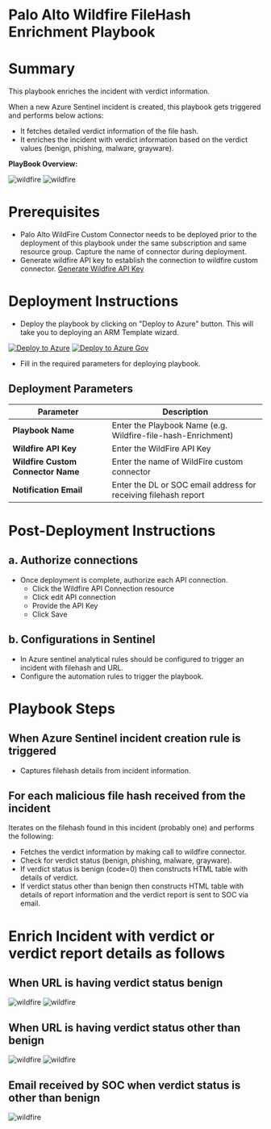 # Palo Alto Wildfire FileHash Enrichment Playbook
# Summary
This playbook enriches the incident with verdict information.

When a new Azure Sentinel incident is created, this playbook gets triggered and performs below actions:
- It fetches detailed verdict information of the file hash.
- It enriches the incident with verdict information based on the verdict values (benign, phishing, malware, grayware).

**PlayBook Overview:**

![wildfire](./Images/PlaybookdesignerLight.png)
![wildfire](./Images/PlaybookdesignerDark.png)

# Prerequisites 
- Palo Alto WildFire Custom Connector needs to be deployed prior to the deployment of this playbook under the same subscription and same resource group. Capture the name of connector during deployment.
- Generate wildfire API key to establish the connection to wildfire custom connector. [Generate Wildfire API Key](https://wildfire.paloaltonetworks.com/wildfire/dashboard)

# Deployment Instructions 
- Deploy the playbook by clicking on "Deploy to Azure" button. This will take you to deploying an ARM Template wizard.

[![Deploy to Azure](https://aka.ms/deploytoazurebutton)](https://portal.azure.com/#create/Microsoft.Template/uri/https%3A%2F%2Fraw.githubusercontent.com%2FAzure%2FAzure-Sentinel%2Fmaster%2FPlaybooks%2FPaloAlto-Wildfire%2FPlaybooks%2FWildfire_Filehash_Enrichment%2Fazuredeploy.json)
[![Deploy to Azure Gov](https://aka.ms/deploytoazuregovbutton)](https://portal.azure.us/#create/Microsoft.Template/uri/https%3A%2F%2Fraw.githubusercontent.com%2FAzure%2FAzure-Sentinel%2Fmaster%2FPlaybooks%2FPaloAlto-Wildfire%2FPlaybooks%2FWildfire_Filehash_Enrichment%2Fazuredeploy.json)

- Fill in the required parameters for deploying playbook.
## Deployment Parameters

| Parameter  | Description |
| ------------- | ------------- |
| **Playbook Name** | Enter the Playbook Name (e.g. Wildfire-file-hash-Enrichment) |
| **Wildfire API Key**  | Enter the WildFire API Key | 
| **Wildfire Custom Connector Name** | Enter the name of WildFire custom connector |
| **Notification Email** | Enter the DL or SOC email address for receiving filehash report|

# Post-Deployment Instructions 
## a. Authorize connections
* Once deployment is complete, authorize each API connection.
  - Click the Wildfire API Connection resource
  - Click edit API connection
  - Provide the API Key
  - Click Save

## b. Configurations in Sentinel
- In Azure sentinel analytical rules should be configured to trigger an incident with filehash and URL. 
- Configure the automation rules to trigger the playbook.

# Playbook Steps
## When Azure Sentinel incident creation rule is triggered

- Captures filehash details from incident information.

 ## For each malicious file hash received from the incident
 Iterates on the filehash found in this incident (probably one) and performs the following:
- Fetches the verdict information by making call to wildfire connector.
- Check for verdict status (benign, phishing, malware, grayware).
- If verdict status is benign (code=0) then constructs HTML table with details of verdict.
- If verdict status other than benign then constructs HTML table with details of report information and the verdict report is sent to SOC via email.

# Enrich Incident with verdict or verdict report details as follows
## **When URL is having verdict status benign** 

 ![wildfire](./Images/IncidentCommentLight1.png)
 ![wildfire](./Images/IncidentCommentDark1.png)

## **When URL is having verdict status other than benign** 

 ![wildfire](./Images/IncidentCommentLight2.png)
 ![wildfire](./Images/IncidentCommentDark2.png)

## **Email received by SOC when verdict status is other than benign**

 ![wildfire](./Images/email.PNG) 